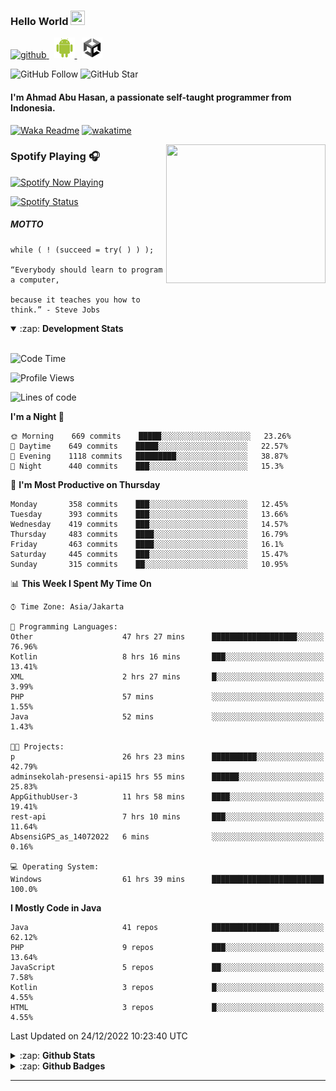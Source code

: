 ### Hello World <img src="https://github.com/eby8zevin/eby8zevin/blob/main/assets/Hi.gif"  width="23" height="23">

<p align="left">
  <a href="https://github.com/eby8zevin" target="_blank">
    <img src="https://github.com/eby8zevin/eby8zevin/blob/main/assets/GitHub.png" alt="github" width="33" height="33"/>
  </a>
  &nbsp;
  <a href="https://github.com/eby8zevin/QRBarcode" target="_blank">
    <img src="https://raw.githubusercontent.com/devicons/devicon/master/icons/android/android-plain.svg" alt="android" width="33" height="33"/>
  </a>
  &nbsp;
  <a href="https://github.com/eby8zevin/unity-ARMarker" target="_blank">
    <img src="https://raw.githubusercontent.com/devicons/devicon/master/icons/unity/unity-original.svg" alt="unity" width="33" height="33"/>
  </a>
</p>

![GitHub Follow](https://img.shields.io/github/followers/eby8zevin.svg?style=social&label=Follow)
![GitHub Star](https://img.shields.io/github/stars/eby8zevin?affiliations=OWNER%2CCOLLABORATOR&style=social&label=Star)

#### I'm Ahmad Abu Hasan, a passionate self-taught programmer from Indonesia.

[![Waka Readme](https://github.com/eby8zevin/eby8zevin/actions/workflows/anmol098.yml/badge.svg)](https://github.com/eby8zevin/eby8zevin/actions/workflows/anmol098.yml)
[![wakatime](https://wakatime.com/badge/user/bbcd646f-1daf-4865-a20e-46d4c803e6f8.svg)](https://wakatime.com/@bbcd646f-1daf-4865-a20e-46d4c803e6f8)

<img src="https://github.com/eby8zevin/eby8zevin/blob/main/assets/Octocat.png" width="255" height="222" align='right'>

### Spotify Playing 🎧

[<img src="https://spotify-now-playing-ahmadabuhasan.vercel.app/api/spotify-playing" alt="Spotify Now Playing" width="350" />](https://open.spotify.com/user/gr3y7pr12w9ol2dy2ccdb10e7)

[<img src="https://readme-spotify-status-ahmadabuhasan.vercel.app/api/run-spotify-status" alt="Spotify Status" width="350" />](https://open.spotify.com/user/gr3y7pr12w9ol2dy2ccdb10e7)

##### MOTTO

```
while ( ! (succeed = try( ) ) );

“Everybody should learn to program a computer,

because it teaches you how to think.” - Steve Jobs
```

<details open>
  <summary> :zap: <b>Development Stats</b> </summary>
<br/>

<!--START_SECTION:waka-->
![Code Time](http://img.shields.io/badge/Code%20Time-2%2C278%20hrs%2059%20mins-blue)

![Profile Views](http://img.shields.io/badge/Profile%20Views-64-blue)

![Lines of code](https://img.shields.io/badge/From%20Hello%20World%20I%27ve%20Written-231%20Thousand%20lines%20of%20code-blue)

**I'm a Night 🦉** 

```text
🌞 Morning    669 commits    █████░░░░░░░░░░░░░░░░░░░░   23.26% 
🌆 Daytime    649 commits    █████░░░░░░░░░░░░░░░░░░░░   22.57% 
🌃 Evening    1118 commits   █████████░░░░░░░░░░░░░░░░   38.87% 
🌙 Night      440 commits    ███░░░░░░░░░░░░░░░░░░░░░░   15.3%

```
📅 **I'm Most Productive on Thursday** 

```text
Monday       358 commits    ███░░░░░░░░░░░░░░░░░░░░░░   12.45% 
Tuesday      393 commits    ███░░░░░░░░░░░░░░░░░░░░░░   13.66% 
Wednesday    419 commits    ███░░░░░░░░░░░░░░░░░░░░░░   14.57% 
Thursday     483 commits    ████░░░░░░░░░░░░░░░░░░░░░   16.79% 
Friday       463 commits    ████░░░░░░░░░░░░░░░░░░░░░   16.1% 
Saturday     445 commits    ███░░░░░░░░░░░░░░░░░░░░░░   15.47% 
Sunday       315 commits    ██░░░░░░░░░░░░░░░░░░░░░░░   10.95%

```


📊 **This Week I Spent My Time On** 

```text
⌚︎ Time Zone: Asia/Jakarta

💬 Programming Languages: 
Other                    47 hrs 27 mins      ███████████████████░░░░░░   76.96% 
Kotlin                   8 hrs 16 mins       ███░░░░░░░░░░░░░░░░░░░░░░   13.41% 
XML                      2 hrs 27 mins       █░░░░░░░░░░░░░░░░░░░░░░░░   3.99% 
PHP                      57 mins             ░░░░░░░░░░░░░░░░░░░░░░░░░   1.55% 
Java                     52 mins             ░░░░░░░░░░░░░░░░░░░░░░░░░   1.43%

🐱‍💻 Projects: 
p                        26 hrs 23 mins      ██████████░░░░░░░░░░░░░░░   42.79% 
adminsekolah-presensi-api15 hrs 55 mins      ██████░░░░░░░░░░░░░░░░░░░   25.83% 
AppGithubUser-3          11 hrs 58 mins      ████░░░░░░░░░░░░░░░░░░░░░   19.41% 
rest-api                 7 hrs 10 mins       ███░░░░░░░░░░░░░░░░░░░░░░   11.64% 
AbsensiGPS_as_14072022   6 mins              ░░░░░░░░░░░░░░░░░░░░░░░░░   0.16%

💻 Operating System: 
Windows                  61 hrs 39 mins      █████████████████████████   100.0%

```

**I Mostly Code in Java** 

```text
Java                     41 repos            ███████████████░░░░░░░░░░   62.12% 
PHP                      9 repos             ███░░░░░░░░░░░░░░░░░░░░░░   13.64% 
JavaScript               5 repos             ██░░░░░░░░░░░░░░░░░░░░░░░   7.58% 
Kotlin                   3 repos             █░░░░░░░░░░░░░░░░░░░░░░░░   4.55% 
HTML                     3 repos             █░░░░░░░░░░░░░░░░░░░░░░░░   4.55%

```



 Last Updated on 24/12/2022 10:23:40 UTC
<!--END_SECTION:waka-->

</details>

<details>
  <summary> :zap: <b>Github Stats</b> </summary>
<p align="center">:heart:</p>
<p align="center"><a href="https://github.com/eby8zevin">
  <img src="https://github-readme-stats.vercel.app/api?username=eby8zevin&show_icons=true&theme=dark&line_height=20">
  <img src="https://github-readme-stats.vercel.app/api/top-langs/?username=eby8zevin&layout=compact&theme=dark">
</a></p>
<p align="center">
  <a href="https://github.com/eby8zevin">
    <img src="https://github-readme-streak-stats.herokuapp.com/?user=eby8zevin&theme=dark"/>
  </a>
</p>
</details>

<details>
  <summary> :zap: <b>Github Badges</b> </summary>
  <br>
  <a href='https://archiveprogram.github.com/'><img src='https://raw.githubusercontent.com/acervenky/animated-github-badges/master/assets/acbadge.gif' width='40' height='40'></a> 
  <a href='https://docs.github.com/en/developers'><img src='https://raw.githubusercontent.com/acervenky/animated-github-badges/master/assets/devbadge.gif' width='40' height='40'></a> 
  <a href='https://github.com/pricing'><img src='https://raw.githubusercontent.com/acervenky/animated-github-badges/master/assets/pro.gif' width='40' height='40'></a> 
  <a href='https://stars.github.com/'><img src='https://raw.githubusercontent.com/acervenky/animated-github-badges/master/assets/starbadge.gif' width='35' height='35'></a> 
  <a href='https://docs.github.com/en/github/supporting-the-open-source-community-with-github-sponsors'><img src='https://raw.githubusercontent.com/acervenky/animated-github-badges/master/assets/sponsorbadge.gif' width='35' height='35'></a>
</details>

---
